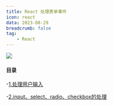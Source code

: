 ```yaml
---
title: React 处理表单事件
icon: react
data: 2023-08-29
breadcrumb: false
tag: 
    - React
---
```


![](https://image.zswei.xyz/img/20230828152152.png)

#### 目录

-[1.处理用户输入](react-1.md)

-[2.input、select、radio、checkbox的处理](react-2.md)